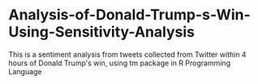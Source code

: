 # Analysis-of-Donald-Trump-s-Win-Using-Sensitivity-Analysis
This is a sentiment analysis from tweets collected from Twitter within 4 hours of Donald Trump's win, using tm package in R Programming Language
